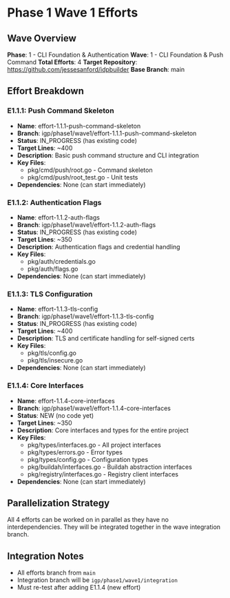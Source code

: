 # Phase 1 Wave 1 Efforts

## Wave Overview
**Phase**: 1 - CLI Foundation & Authentication
**Wave**: 1 - CLI Foundation & Push Command
**Total Efforts**: 4
**Target Repository**: https://github.com/jessesanford/idpbuilder
**Base Branch**: main

## Effort Breakdown

### E1.1.1: Push Command Skeleton
- **Name**: effort-1.1.1-push-command-skeleton
- **Branch**: igp/phase1/wave1/effort-1.1.1-push-command-skeleton
- **Status**: IN_PROGRESS (has existing code)
- **Target Lines**: ~400
- **Description**: Basic push command structure and CLI integration
- **Key Files**:
  - pkg/cmd/push/root.go - Command skeleton
  - pkg/cmd/push/root_test.go - Unit tests
- **Dependencies**: None (can start immediately)

### E1.1.2: Authentication Flags
- **Name**: effort-1.1.2-auth-flags
- **Branch**: igp/phase1/wave1/effort-1.1.2-auth-flags
- **Status**: IN_PROGRESS (has existing code)
- **Target Lines**: ~350
- **Description**: Authentication flags and credential handling
- **Key Files**:
  - pkg/auth/credentials.go
  - pkg/auth/flags.go
- **Dependencies**: None (can start immediately)

### E1.1.3: TLS Configuration
- **Name**: effort-1.1.3-tls-config
- **Branch**: igp/phase1/wave1/effort-1.1.3-tls-config
- **Status**: IN_PROGRESS (has existing code)
- **Target Lines**: ~400
- **Description**: TLS and certificate handling for self-signed certs
- **Key Files**:
  - pkg/tls/config.go
  - pkg/tls/insecure.go
- **Dependencies**: None (can start immediately)

### E1.1.4: Core Interfaces
- **Name**: effort-1.1.4-core-interfaces
- **Branch**: igp/phase1/wave1/effort-1.1.4-core-interfaces
- **Status**: NEW (no code yet)
- **Target Lines**: ~350
- **Description**: Core interfaces and types for the entire project
- **Key Files**:
  - pkg/types/interfaces.go - All project interfaces
  - pkg/types/errors.go - Error types
  - pkg/types/config.go - Configuration types
  - pkg/buildah/interfaces.go - Buildah abstraction interfaces
  - pkg/registry/interfaces.go - Registry client interfaces
- **Dependencies**: None (can start immediately)

## Parallelization Strategy
All 4 efforts can be worked on in parallel as they have no interdependencies.
They will be integrated together in the wave integration branch.

## Integration Notes
- All efforts branch from `main`
- Integration branch will be `igp/phase1/wave1/integration`
- Must re-test after adding E1.1.4 (new effort)